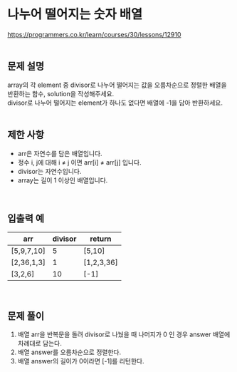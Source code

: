    
</br>

# 나누어 떨어지는 숫자 배열

https://programmers.co.kr/learn/courses/30/lessons/12910   
</br>

## 문제 설명
array의 각 element 중 divisor로 나누어 떨어지는 값을 오름차순으로 정렬한 배열을 반환하는 함수, solution을 작성해주세요.   
divisor로 나누어 떨어지는 element가 하나도 없다면 배열에 -1을 담아 반환하세요.   
</br>

## 제한 사항
* arr은 자연수를 담은 배열입니다.   
* 정수 i, j에 대해 i ≠ j 이면 arr[i] ≠ arr[j] 입니다.
* divisor는 자연수입니다.
* array는 길이 1 이상인 배열입니다.   
</br>

## 입출력 예
arr| divisor |return
---|---------|---|
[5,9,7,10]| 5       |[5,10]
[2,36,1,3]| 1       |[1,2,3,36]
[3,2,6]| 10      |[-1]
</br>

## 문제 풀이
1. 배열 arr을 반복문을 돌려 divisor로 나눴을 때 나머지가 0 인 경우 answer 배열에 차례대로 담는다.   
2. 배열 answer를 오름차순으로 정렬한다.
3. 배열 answer의 길이가 0이라면 [-1]를 리턴한다.
</br>